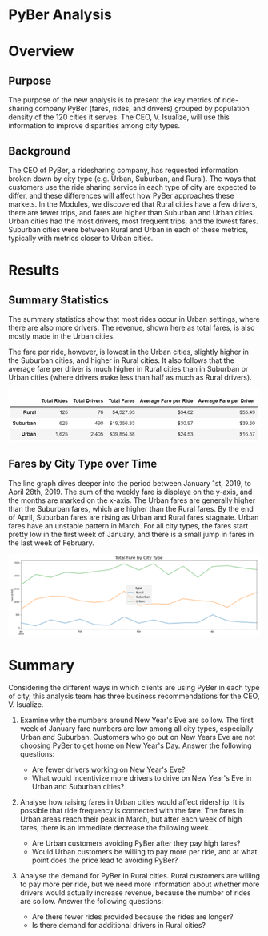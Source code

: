 # PyBer Analysis

# Overview

## Purpose 
The purpose of the new analysis is to present the key metrics of ride-sharing company PyBer (fares, rides, and drivers) grouped by population density of the 120 cities it serves. The CEO, V. Isualize, will use this information to improve disparities among city types. 

## Background
The CEO of PyBer, a ridesharing company, has requested information broken down by city type (e.g. Urban, Suburban, and Rural). The ways that customers use the ride sharing service in each type of city are expected to differ, and these differences will affect how PyBer approaches these markets. In the Modules, we discovered that Rural cities have a few drivers, there are fewer trips, and fares are higher than Suburban and Urban cities. Urban cities had the most drivers, most frequent trips, and the lowest fares. Suburban cities were between Rural and Urban in each of these metrics, typically with metrics closer to Urban cities. 

# Results

## Summary Statistics
The summary statistics show that most rides occur in Urban settings, where there are also more drivers. The revenue, shown here as total fares, is also mostly made in the Urban cities. 

The fare per ride, however, is lowest in the Urban cities, slightly higher in the Suburban cities, and higher in Rural cities. It also follows that the average fare per driver is much higher in Rural cities than in Suburban or Urban cities (where drivers make less than half as much as Rural drivers). 

![DataFrame with Summary Statistics, All Data](https://github.com/saramcel/PyBer_Analysis/blob/8da9e6293f9bb286d825de10d24ccb1a11c6aa46/analysis/PyBer_Summary_DataFrame.png)

## Fares by City Type over Time
The line graph dives deeper into the period between January 1st, 2019, to April 28th, 2019. The sum of the weekly fare is displaye on the y-axis, and the months are marked on the x-axis. The Urban fares are generally higher than the Suburban fares, which are higher than the Rural fares. By the end of April, Suburban fares are rising as Urban and Rural fares stagnate. Urban fares have an unstable pattern in March. For all city types, the fares start pretty low in the first week of January, and there is a small jump in fares in the last week of February. 

![Line Graph of Fares by City Type, Spring 2019](https://github.com/saramcel/PyBer_Analysis/blob/8da9e6293f9bb286d825de10d24ccb1a11c6aa46/analysis/PyBer_fare_summary.png)

# Summary

Considering the different ways in which clients are using PyBer in each type of city, this analysis team has three business recommendations for the CEO, V. Isualize.

1. Examine why the numbers around New Year's Eve are so low. The first week of January fare numbers are low among all city types, especially Urban and Suburban. Customers who go out on New Years Eve are not choosing PyBer to get home on New Year's Day. Answer the following questions:
   - Are fewer drivers working on New Year's Eve?
   - What would incentivize more drivers to drive on New Year's Eve in Urban and Suburban cities?
   
2. Analyse how raising fares in Urban cities would affect ridership. It is possible that ride frequency is connected with the fare. The fares in Urban areas reach their peak in March, but after each week of high fares, there is an immediate decrease the following week. 
   - Are Urban customers avoiding PyBer after they pay high fares?
   - Would Urban customers be willing to pay more per ride, and at what point does the price lead to avoiding PyBer?

3. Analyse the demand for PyBer in Rural cities. Rural customers are willing to pay more per ride, but we need more information about whether more drivers would actually increase revenue, because the number of rides are so low. Answer the following questions:
   - Are there fewer rides provided because the rides are longer? 
   - Is there demand for additional drivers in Rural cities?
